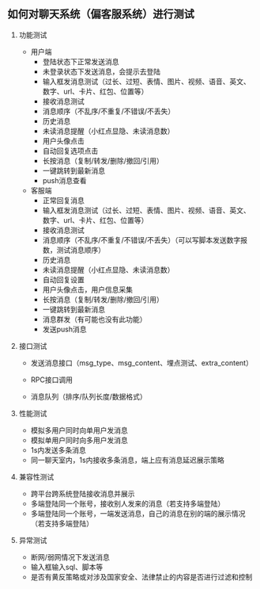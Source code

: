 ## 如何对聊天系统（偏客服系统）进行测试

1. 功能测试

   - 用户端
     - 登陆状态下正常发送消息
     - 未登录状态下发送消息，会提示去登陆
     - 输入框发消息测试（过长、过短、表情、图片、视频、语音、英文、数字、url、卡片、红包、位置等）
     - 接收消息测试
     - 消息顺序（不乱序/不重复/不错误/不丢失）
     - 历史消息
     - 未读消息提醒（小红点显隐、未读消息数）
     - 用户头像点击
     - 自动回复选项点击
     - 长按消息（复制/转发/删除/撤回/引用）
     - 一键跳转到最新消息
     - push消息查看
   - 客服端
     - 正常回复消息
     - 输入框发消息测试（过长、过短、表情、图片、视频、语音、英文、数字、url、卡片、红包、位置等）
     - 接收消息测试
     - 消息顺序（不乱序/不重复/不错误/不丢失）（可以写脚本发送数字报数，测试消息顺序）
     - 历史消息
     - 未读消息提醒（小红点显隐、未读消息数）
     - 自动回复设置
     - 用户头像点击，用户信息采集
     - 长按消息（复制/转发/删除/撤回/引用）
     - 一键跳转到最新消息
     - 消息群发（有可能也没有此功能）
     - 发送push消息

2. 接口测试

   - 发送消息接口（msg_type、msg_content、埋点测试、extra_content）

   - RPC接口调用
   - 消息队列（排序/队列长度/数据格式）

3. 性能测试

   - 模拟多用户同时向单用户发消息
   - 模拟单用户同时向多用户发消息
   - 1s内发送多条消息
   - 同一聊天室内，1s内接收多条消息，端上应有消息延迟展示策略

4. 兼容性测试

   - 跨平台跨系统登陆接收消息并展示
   - 多端登陆同一个账号，接收别人发来的消息（若支持多端登陆）
   - 多端登陆同一个账号，一端发送消息，自己的消息在别的端的展示情况（若支持多端登陆）

5. 异常测试

   - 断网/弱网情况下发送消息
   - 输入框输入sql、脚本等
   - 是否有黄反策略或对涉及国家安全、法律禁止的内容是否进行过滤和控制